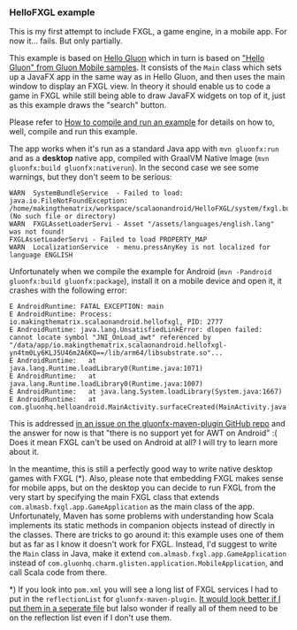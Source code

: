 ### HelloFXGL example

This is my first attempt to include FXGL, a game engine, in a mobile app. For now it... fails. But only partially.  

This example is based on [Hello Gluon](https://github.com/makingthematrix/scalaonandroid/tree/main/hellogluon) which
in turn is based on ["Hello Gluon" from Gluon Mobile samples](https://github.com/gluonhq/gluon-samples/tree/master/HelloGluon). 
It consists of the `Main` class which sets up a JavaFX app in the same way as in Hello Gluon, and then uses the main window to
display an FXGL view. In theory it should enable us to code a game in FXGL while still being able to draw JavaFX widgets
on top of it, just as this example draws the "search" button. 

Please refer to [How to compile and run an example](https://github.com/makingthematrix/scalaonandroid/wiki/How-to-compile-and-run-an-example)
for details on how to, well, compile and run this example.

The app works when it's run as a standard Java app with `mvn gluonfx:run` and as a **desktop** native app, compiled
with GraalVM Native Image (`mvn gluonfx:build gluonfx:nativerun`). In the second case we see some warnings, but they don't
seem to be serious:
```
WARN  SystemBundleService  - Failed to load: java.io.FileNotFoundException: /home/makingthematrix/workspace/scalaonandroid/HelloFXGL/system/fxgl.bundle (No such file or directory)
WARN  FXGLAssetLoaderServi - Asset "/assets/languages/english.lang" was not found!
FXGLAssetLoaderServi - Failed to load PROPERTY_MAP
WARN  LocalizationService  - menu.pressAnyKey is not localized for language ENGLISH
```

Unfortunately when we compile the example for Android (`mvn -Pandroid gluonfx:build gluonfx:package`), install it on 
a mobile device and open it, it crashes with the following error:
```
E AndroidRuntime: FATAL EXCEPTION: main
E AndroidRuntime: Process: io.makingthematrix.scalaonandroid.hellofxgl, PID: 2777
E AndroidRuntime: java.lang.UnsatisfiedLinkError: dlopen failed: cannot locate symbol "JNI_OnLoad_awt" referenced by "/data/app/io.makingthematrix.scalaonandroid.hellofxgl-yn4tm0Ly6KLJ5U46m2A6KQ==/lib/arm64/libsubstrate.so"...
E AndroidRuntime: 	at java.lang.Runtime.loadLibrary0(Runtime.java:1071)
E AndroidRuntime: 	at java.lang.Runtime.loadLibrary0(Runtime.java:1007)
E AndroidRuntime: 	at java.lang.System.loadLibrary(System.java:1667)
E AndroidRuntime: 	at com.gluonhq.helloandroid.MainActivity.surfaceCreated(MainActivity.java:104)
```

This is addressed [in an issue on the gluonfx-maven-plugin GitHub repo](https://github.com/gluonhq/gluonfx-maven-plugin/issues/349)
and the answer for now is that "there is no support yet for AWT on Android" :( Does it mean FXGL can't be used on Android at all?
I will try to learn more about it.

In the meantime, this is still a perfectly good way to write native desktop games with FXGL (*). Also, please note that
embedding FXGL makes sense for mobile apps, but on the desktop you can decide to run FXGL from the very start by specifying
the main FXGL class that extends `com.almasb.fxgl.app.GameApplication` as the main class of the app. Unfortunately, Maven 
has some problems with understanding how Scala implements its static methods in companion objects instead of directly in 
the classes. There are tricks to go around it: this example uses one of them but as far as I know it doesn't work for FXGL. 
Instead, I'd suggest to write the `Main` class in Java, make it extend `com.almasb.fxgl.app.GameApplication` instead of 
`com.gluonhq.charm.glisten.application.MobileApplication`, and call Scala code from there.

*) If you look into `pom.xml` you will see a long list of FXGL services I had to put in the `reflectionList` for `gluonfx-maven-plugin`.
[It would look better if I put them in a seperate file](https://www.graalvm.org/reference-manual/native-image/Reflection/) 
but Ialso wonder if really all of them need to be on the reflection list even if I don't use them.
